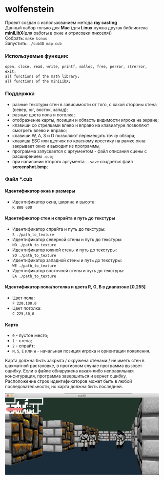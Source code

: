 # wolfenstein

Проект создан с использованием метода **ray casting**  
Данный набор только для **Mac** (для **Linux** нужна другая библиотека **miniLibX**(для работы в окне и отрисовки пикселя))  
Собрать: `make bonus`  
Запустить: `./cub3D map.cub`

### Используемые функции:
```
open, close, read, write, printf, malloc, free, perror, strerror, exit;
all functions of the math library;
all functions of the miniLibX;
```
### Поддержка
  * разные текстуры стен в зависимости от того, с какой стороны стена (север, юг, восток, запад);
  * разные цвета пола и потолка;
  * отображение карты, позиции и область видимости игрока на экране;
  * клавиши со стрелками влево и вправо на клавиатуре позволяют смотреть влево и вправо;
  * клавиши W, A, S и D позволяют перемещать точку обзора;
  * клавиша ESC или щелчок по красному крестику на рамке окна закрывает окно и выходит из программы;
  * программа запускается с аргументом - файл описания сцены с расширением `.cub`;
  * при написании второго аргумента `--save` создается файл **screenshot.bmp**;

### Файл *.cub
#### Идентификатор окна и размеры
* Идентификатор окна, ширина и высота:  
    `R 800 600`
#### Идентификатор стен и спрайта и путь до текстуры
* Идентификатор спрайта и путь до текстуры:  
    `S ./path_to_texture`
* Идентификатор северной стены и путь до текстуры:  
    `NO ./path_to_texture`
* Идентификатор южной стены и путь до текстуры:  
    `SO ./path_to_texture`
* Идентификатор западной стены и путь до текстуры:  
    `WE ./path_to_texture`
* Идентификатор восточной стены и путь до текстуры:  
    `EA ./path_to_texture`
#### Идентификатор пола/потолка и цвета R, G, B в диапазоне [0,255]
* Цвет пола:  
  `F 220,100,0`
* Цвет потолка:  
  `С 225,30,0`
#### Карта
* `0` - пустое место;  
* `1` - стена;  
* `2` - спрайт;  
* `N`, `S`, `E` или `W` - начальная позиция игрока и ориентации появления.

Карта должна быть закрыта / окружена стенами / не иметь стен в шахматной растановке, в противном случае программа вызовет ошибку. Если в файле обнаружена какая-либо неправильная конфигурация, программа завершиться и вернет ошибку. Расположение строк идентификаторов может быть в любой последовательности, но карта должна быть последней.

![terminal](https://github.com/hyoghurt/wolfenstein/raw/master/terminal.png)
